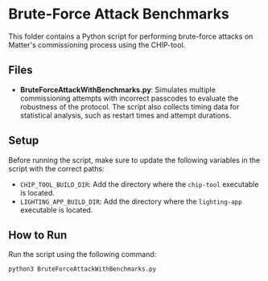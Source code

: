 # Brute-Force Attack Benchmarks

This folder contains a Python script for performing brute-force attacks on Matter's commissioning process using the CHIP-tool.

## Files

- **BruteForceAttackWithBenchmarks.py**: Simulates multiple commissioning attempts with incorrect passcodes to evaluate the robustness of the protocol. The script also collects timing data for statistical analysis, such as restart times and attempt durations.

## Setup

Before running the script, make sure to update the following variables in the script with the correct paths:

- `CHIP_TOOL_BUILD_DIR`: Add the directory where the `chip-tool` executable is located.
- `LIGHTING_APP_BUILD_DIR`: Add the directory where the `lighting-app` executable is located.

## How to Run

Run the script using the following command:
   ```bash
   python3 BruteForceAttackWithBenchmarks.py
